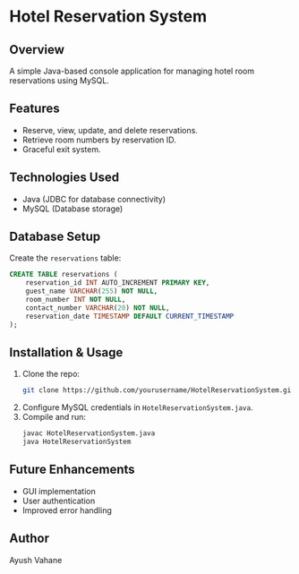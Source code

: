 # Hotel Reservation System

## Overview
A simple Java-based console application for managing hotel room reservations using MySQL.

## Features
- Reserve, view, update, and delete reservations.
- Retrieve room numbers by reservation ID.
- Graceful exit system.

## Technologies Used
- Java (JDBC for database connectivity)
- MySQL (Database storage)

## Database Setup
Create the `reservations` table:
```sql
CREATE TABLE reservations (
    reservation_id INT AUTO_INCREMENT PRIMARY KEY,
    guest_name VARCHAR(255) NOT NULL,
    room_number INT NOT NULL,
    contact_number VARCHAR(20) NOT NULL,
    reservation_date TIMESTAMP DEFAULT CURRENT_TIMESTAMP
);
```

## Installation & Usage
1. Clone the repo:
   ```sh
   git clone https://github.com/yourusername/HotelReservationSystem.git
   ```
2. Configure MySQL credentials in `HotelReservationSystem.java`.
3. Compile and run:
   ```sh
   javac HotelReservationSystem.java
   java HotelReservationSystem
   ```

## Future Enhancements
- GUI implementation
- User authentication
- Improved error handling

## Author
Ayush Vahane

